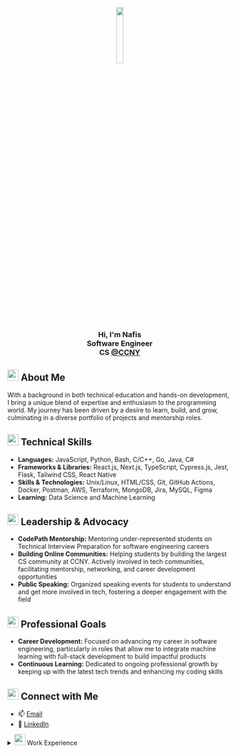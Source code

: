 <!-- HEADER -->
<p align="center">
    <img width="18%" margin="0" padding="0" src="https://cdn.pixabay.com/animation/2022/12/05/15/23/15-23-06-837_512.gif"/>
</p>
<h3 align="center">
    Hi, I'm Nafis 
    </br> 
    Software Engineer </br> CS <a align="center" href="https://www.ccny.cuny.edu/" target="_blank"> @CCNY </a>
</h3>

<!-- ABOUT ME -->

## <img src="https://images.emojiterra.com/google/noto-emoji/unicode-15/animated/1f64c.gif" width="25" height="25"/> About Me

With a background in both technical education and hands-on development, I bring a unique blend of expertise and enthusiasm to the programming world. My journey has been driven by a desire to learn, build, and grow, culminating in a diverse portfolio of projects and mentorship roles.

<!-- TECHNICAL SKILLS -->

## <img src="https://cdn3.emoji.gg/emojis/3863_gearz.gif" width="25" height="25"/> Technical Skills

- **Languages:** JavaScript, Python, Bash, C/C++, Go, Java, C#
- **Frameworks & Libraries:** React.js, Next.js, TypeScript, Cypress.js, Jest, Flask, Tailwind CSS, React Native
- **Skills & Technologies:** Unix/Linux, HTML/CSS, Git, GitHub Actions, Docker, Postman, AWS, Terraform, MongoDB, Jira, MySQL, Figma
- **Learning:** Data Science and Machine Learning

<!-- LEADERSHIP -->

## <img src="https://media3.giphy.com/media/KEH88lBIcTeIH62Mhx/giphy.gif?cid=6c09b952dtpdgpdbimkizhohtrsibf72qq0fbdwqqsws1m81&ep=v1_internal_gif_by_id&rid=giphy.gif&ct=s" width="25" height="25"/> Leadership & Advocacy

- **CodePath Mentorship:** Mentoring under-represented students on Technical Interview Preparation for software engineering careers
- **Building Online Communities:** Helping students by building the largest CS community at CCNY. Actively involved in tech communities, facilitating mentorship, networking, and career development opportunities
- **Public Speaking:** Organized speaking events for students to understand and get more involved in tech, fostering a deeper engagement with the field

<!-- PROFESSIONAL GOALS -->

## <img src="https://images.emojiterra.com/google/noto-emoji/animated-emoji/1f680.gif" width="25" height="25"/> Professional Goals

- **Career Development:** Focused on advancing my career in software engineering, particularly in roles that allow me to integrate machine learning with full-stack development to build impactful products
- **Continuous Learning:** Dedicated to ongoing professional growth by keeping up with the latest tech trends and enhancing my coding skills

<!-- CONTACT -->

## <img src="https://media2.giphy.com/media/efUQrWLjbgji5u1Ove/giphy.gif?cid=6c09b952iazyfa90y57by5i145fousdinkjr4viht87ebvkr&ep=v1_internal_gif_by_id&rid=giphy.gif&ct=s" width="25" height="25"/> Connect with Me

- 📫 [Email](mailto:nafisrizwank@gmail.com)
- 🔗 [LinkedIn](https://linkedin.com/in/nafisrk)

<!-- WORK EXPERIENCE -->
<details>
  <summary>
    <img src="https://media2.giphy.com/media/QssGEmpkyEOhBCb7e1/giphy.gif?cid=ecf05e47a0n3gi1bfqntqmob8g9aid1oyj2wr3ds3mg700bl&rid=giphy.gif" width="25"> Work Experience
  </summary>

- <img src="https://images.crunchbase.com/image/upload/c_lpad,h_256,w_256,f_auto,q_auto:eco,dpr_1/wfsonfv0p92plryzwijf" width="15"> CodePath - Tech Fellow Manager
- <img src="https://encrypted-tbn0.gstatic.com/images?q=tbn:ANd9GcSmq5hiW912Avjt3t1hkmRtgIq83gPJ1WsrAA&s" width="15"> Fellowship.ai - Machine Learning Fellow
- <img src="https://upload.wikimedia.org/wikipedia/commons/thumb/d/da/GoDaddy_Logo_-_The_GO.svg/2298px-GoDaddy_Logo_-_The_GO.svg.png" width="15"> GoDaddy - Software Engineering Intern
- <img src="https://cdn.freebiesupply.com/logos/large/2x/ups-logo-black-and-white.png" width="15"> UPS - Software Engineer Intern
- <img src="https://companieslogo.com/img/orig/GOOG-0ed88f7c.png?t=1633218227" width="15"> Google SWEP - Software Engineering Fellow
- <img src="https://whoyouknow.org/wp-content/uploads/2020/10/BASTA_BLUE-e1601922943313.png" width="50"> BASTA - Career Coach
- <img src="https://colorstackmerch.org/cdn/shop/files/ColorStack-Slack-Image.png?v=1679111564" width="15"> ColorStack - Software Engineering Fellow
- <img src="https://cunytechprep.org/ctp-logo-square.png" width="15"> CUNY Tech Prep - Software Engineering Fellow
- <img src="https://media.licdn.com/dms/image/D4E0BAQHvY3q904pT0w/company-logo_200_200/0/1666393186307?e=2147483647&v=beta&t=wMChHGtZxrp7ZX5lhHTfY0eMHcF-cw0Jc9YIq6asPJg" width="15"> Headstarter - Software Engineering Fellow
- <img src="https://cdn.icon-icons.com/icons2/2699/PNG/512/bloomberg_logo_icon_168504.png" width="15"> Bloomberg - Accelerator Summer School
- <img src="https://companieslogo.com/img/orig/T-cec8a3f9.png?t=1633439494" width="15"> AT&T - AT&T Technology Academy Apprentice
- <img src="https://www.pngmart.com/files/23/Accenture-Logo-PNG-Photo.png" width="15"> Accenture - Diversity Tech Externship
- <img src="https://media.licdn.com/dms/image/C560BAQHCya33E38N2Q/company-logo_200_200/0/1522074883327?e=2147483647&v=beta&t=TcobLDAO3jZAA5d0lSis_dHOpWv7n4l6aPzf5zAhOxg" width="15"> RF CUNY - Computer Science Teaching Assistant
- <img src="https://upload.wikimedia.org/wikipedia/commons/thumb/4/44/Microsoft_logo.svg/2048px-Microsoft_logo.svg.png" width="15"> Microsoft - Tech Resilience Program Apprentice
- <img src="https://companieslogo.com/img/orig/META-4767da84.png?t=1654568366" width="15"> Meta - Android Engineering Intern Lead

<details>
  <summary>HEVY Stats</summary>

  ```text
  +--------------------------+--------+------+
  |      Lift Name           | Weight | Reps |
  +--------------------------+--------+------+
  | Deadlift                 |  405   |   5  |
  | Squat                    |  315   |   5  |
  | Dumbbell Bench Press     |   90   |  12  |
  | Pull Up                  |   55   |   8  |
  | Incline Dumbbell Press   |   90   |   8  |
  | Dumbbell Overhead Press  |   75   |   6  |
  +--------------------------+--------+------+
```
</details> 
</details> 
